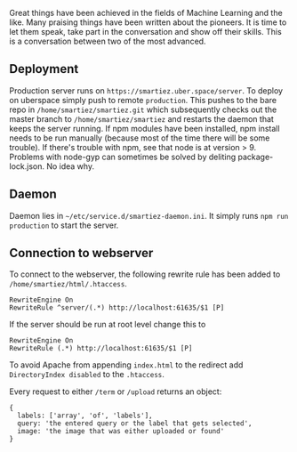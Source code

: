 Great things have been achieved in the fields of Machine Learning and the like. Many praising things have been written about the pioneers. It is time to let them speak, take part in the conversation and show off their skills. This is a conversation between two of the most advanced.

## Deployment

Production server runs on `https://smartiez.uber.space/server`. To deploy on uberspace simply push to remote `production`. This pushes to the bare repo in `/home/smartiez/smartiez.git` which subsequently checks out the master branch to `/home/smartiez/smartiez` and restarts the daemon that keeps the server running. If npm modules have been installed, npm install needs to be run manually (because most of the time there will be some trouble). If there's trouble with npm, see that node is at version > 9. Problems with node-gyp can sometimes be solved by deliting package-lock.json. No idea why.

## Daemon

Daemon lies in `~/etc/service.d/smartiez-daemon.ini`. It simply runs `npm run production` to start the server.

## Connection to webserver
To connect to the webserver, the following rewrite rule has been added to `/home/smartiez/html/.htaccess`. 

```
RewriteEngine On
RewriteRule ^server/(.*) http://localhost:61635/$1 [P]
```

If the server should be run at root level change this to
```
RewriteEngine On
RewriteRule (.*) http://localhost:61635/$1 [P]
```

To avoid Apache from appending `index.html` to the redirect add `DirectoryIndex disabled` to the `.htaccess`.


Every request to either `/term` or `/upload` returns an object:

```
{
  labels: ['array', 'of', 'labels'],
  query: 'the entered query or the label that gets selected',
  image: 'the image that was either uploaded or found'
}
```